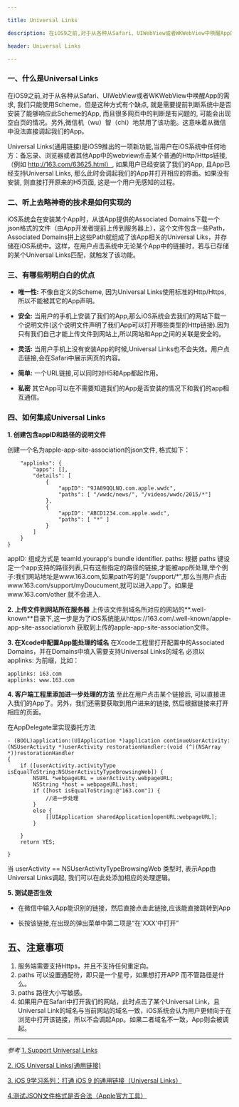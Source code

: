 ```yaml
---

title: Universal Links

description: 在iOS9之前,对于从各种从Safari、UIWebView或者WKWebView中唤醒App的需求, 我们只能使用Scheme，但是这种方式有个缺点...

header: Universal Links

---
```


### 一、什么是Universal Links

在iOS9之前,对于从各种从Safari、UIWebView或者WKWebView中唤醒App的需求, 我们只能使用Scheme，但是这种方式有个缺点, 就是需要提前判断系统中是否安装了能够响应此Scheme的App, 而且很多网页中的判断是有问题的, 可能会出现空白页的情况。另外,微信机（wu）智（chi）地禁用了该功能。这意味着从微信中没法直接调起我们的App。

Universal Links(通用链接)是iOS9推出的一项新功能,当用户在iOS系统中任何地方：备忘录、浏览器或者其他App中的webview点击某个普通的Http/Https链接,（例如 http://163.com/63625.html）, 如果用户已经安装了我们的App, 且App已经支持Universal Links, 那么此时会调起我们的App并打开相应的界面。如果没有安装, 则直接打开原来的H5页面, 这是一个用户无感知的过程。


### 二、听上去略神奇的技术是如何实现的

iOS系统会在安装某个App时，从该App提供的Associated Domains下载一个json格式的文件（由App开发者提前上传到服务器上），这个文件包含一些Path，Associated Domains拼上这些Path就组成了该App相关的Universal Liks，并存储在iOS系统中。这样，在用户点击系统中无论某个App中的链接时，若与已存储的某个Universal Links匹配，就触发了该功能。



### 三、有哪些明明白白的优点

* **唯一性:** 不像自定义的Scheme, 因为Universal Links使用标准的Http/Https, 所以不能被其它的App声明。

* **安全:** 当用户的手机上安装了我们的App,那么iOS系统会去我们的网站下载一个说明文件(这个说明文件声明了我们App可以打开哪些类型的Http链接).因为只有我们自己才能上传文件到网站上,所以网站和App之间的关联是安全的。

* **灵活:** 当用户手机上没有安装App的时候,Universal Links也不会失效。用户点击链接,会在Safari中展示网页的内容。

* **简单:** 一个URL链接,可以同时对H5和App都起作用。

* **私密** 其它App可以在不需要知道我们的App是否安装的情况下和我们的app相互通信。


### 四、如何集成Universal Links

**1. 创建包含appID和路径的说明文件**

创建一个名为apple-app-site-association的json文件, 格式如下：


```{
    "applinks": {
        "apps": [],
        "details": [
            {
                "appID": "9JA89QQLNQ.com.apple.wwdc",
                "paths": [ "/wwdc/news/", "/videos/wwdc/2015/*"]
            },
            {
                "appID": "ABCD1234.com.apple.wwdc",
                "paths": [ "*" ]
            }
        ]
    }
}
```
appID: 组成方式是 teamId.yourapp's bundle identifier.
paths: 根据 paths 键设定一个app支持的路径列表,只有这些指定的路径的链接,才能被app所处理,举个例子:我们网站地址是www.163.com,如果path写的是"/support/*",那么当用户点击www.163.com/support/myDoucument,就可以进入app了。如果是www.163.com/other 就不会进入. 
 
**2. 上传文件到网站所在服务器**
上传该文件到域名所对应的网站的**.well-known**目录下,这一步是为了iOS系统能从https://163.com/.well-known/apple-app-site-associationxh 获取到上传的apple-app-site-association文件。

**3. 在Xcode中配置App能处理的域名** 
在Xcode工程里打开配置中的Associated Domains，并在Domains中填入需要支持Universal Links的域名 必须以 applinks: 为前缀，比如：

```
applinks: 163.com
applinks: www.163.com 
``` 

**4. 客户端工程里添加进一步处理的方法**
至此在用户点击某个链接后, 可以直接进入我们的App了。另外，我们还需要获取到用户进来的链接, 然后根据链接来打开相应的页面。

在AppDelegate里实现委托方法


```
- (BOOL)application:(UIApplication *)application continueUserActivity:(NSUserActivity *)userActivity restorationHandler:(void (^)(NSArray *))restorationHandler
{
    if ([userActivity.activityType isEqualToString:NSUserActivityTypeBrowsingWeb]) {
        NSURL *webpageURL = userActivity.webpageURL;
        NSString *host = webpageURL.host;
        if ([host isEqualToString:@"163.com"]) {
            //进一步处理
        }
        else {
            [[UIApplication sharedApplication]openURL:webpageURL];
        }

    }
    return YES;

}
```
当 userActivity == NSUserActivityTypeBrowsingWeb 类型时, 表示App由Universal Links调起, 我们可以在此处添加相应的处理逻辑。

**5. 测试是否生效**

* 在微信中输入App能识别的链接，然后直接点击此链接,应该能直接跳转到App

* 长按该链接,在出现的弹出菜单中第二项是“在'XXX'中打开”


## 五、注意事项

1. 服务端需要支持Https，并且不支持任何重定向。
2. paths 可以设置通配符，即只是一个星号，如果想打开APP 而不管路径是什么。
3. paths 路径大小写敏感。
4. 如果用户在Safari中打开我们的网站，此时点击了某个Universal Link，且Universal Link的域名与当前网站的域名一致，iOS系统会认为用户更倾向于在浏览中打开该链接，所以不会调起App。如果二者域名不一致，App则会被调起。


-----

*参考*
[1. Support Universal Links](https://developer.apple.com/library/prerelease/content/documentation/General/Conceptual/AppSearch/UniversalLinks.html)

[2. iOS Universal Links(通用链接)](https://yohunl.com/ios-universal-links-tong-yong-lian-jie/)

[3. iOS 9学习系列：打通 iOS 9 的通用链接（Universal Links）](http://www.cocoachina.com/ios/20150902/13321.html)

[4.测试JSON文件格式是否合法（Apple官方工具）](https://search.developer.apple.com/appsearch-validation-tool/)


